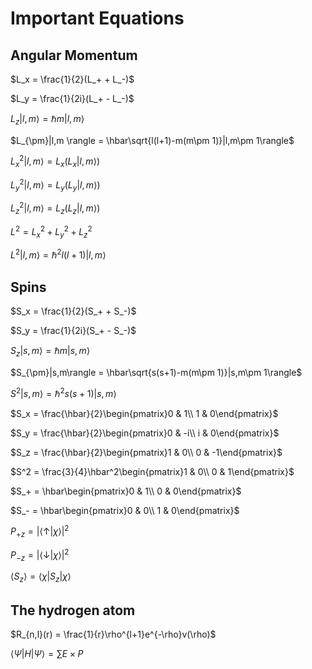 # Important Equations

## Angular Momentum

$L_x = \frac{1}{2}(L_+ + L_-)$

$L_y = \frac{1}{2i}(L_+ - L_-)$

$L_z|l,m\rangle = \hbar m|l,m\rangle$

$L_{\pm}|l,m \rangle = \hbar\sqrt{l(l+1)-m(m\pm 1)}|l,m\pm 1\rangle$

$L_x^2|l,m\rangle = L_x(L_x|l,m\rangle)$

$L_y^2|l,m\rangle = L_y(L_y|l,m\rangle)$

$L_z^2|l,m\rangle = L_z(L_z|l,m\rangle)$

$L^2 = L_x^2 + L_y^2 + L_z^2$

$L^2|l,m\rangle = \hbar^2l(l+1)|l,m\rangle$


## Spins

$S_x = \frac{1}{2}(S_+ + S_-)$

$S_y = \frac{1}{2i}(S_+ - S_-)$

$S_z|s,m\rangle = \hbar m |s,m\rangle$

$S_{\pm}|s,m\rangle = \hbar\sqrt{s(s+1)-m(m\pm 1)}|s,m\pm 1\rangle$

$S^2|s,m\rangle = \hbar^2s(s+1)|s,m\rangle$

$S_x = \frac{\hbar}{2}\begin{pmatrix}0 & 1\\ 1 & 0\end{pmatrix}$

$S_y = \frac{\hbar}{2}\begin{pmatrix}0 & -i\\ i & 0\end{pmatrix}$

$S_z = \frac{\hbar}{2}\begin{pmatrix}1 & 0\\ 0 & -1\end{pmatrix}$

$S^2 = \frac{3}{4}\hbar^2\begin{pmatrix}1 & 0\\ 0 & 1\end{pmatrix}$

$S_+ = \hbar\begin{pmatrix}0 & 1\\ 0 & 0\end{pmatrix}$

$S_- = \hbar\begin{pmatrix}0 & 0\\ 1 & 0\end{pmatrix}$

$P_{+z} = |\langle\uparrow|\chi\rangle|^2$

$P_{-z} = |\langle\downarrow|\chi\rangle|^2$

$\langle S_z \rangle = \langle \chi | S_z | \chi \rangle$

## The hydrogen atom

$R_{n,l}(r) = \frac{1}{r}\rho^{l+1}e^{-\rho}v(\rho)$

$\langle\Psi|H|\Psi\rangle = \sum E \times P$

